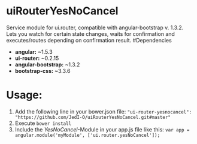 # uiRouterYesNoCancel
Service module for ui.router, compatible with angular-bootstrap v. 1.3.2. Lets you watch for certain state changes, waits for confirmation and executes/routes depending on confirmation result.
#Dependencies
* **angular:** ~1.5.3
* **ui-router:** ~0.2.15
* **angular-bootstrap:** ~1.3.2
* **bootstrap-css:** ~3.3.6

# Usage:
1. Add the following line in your bower.json file: `"ui-router-yesnocancel": "https://github.com/JedI-O/uiRouterYesNoCancel.git#master"`
2. Execute `bower install`
3. Include the *YesNoCancel*-Module in your app.js file like this: `var app = angular.module('myModule', ['ui.router.yesNoCancel']);`